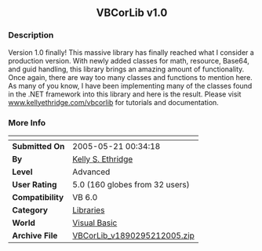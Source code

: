 ﻿<div align="center">

## VBCorLib v1\.0


</div>

### Description

Version 1.0 finally! This massive library has finally reached what I consider a production version. With newly added classes for math, resource, Base64, and guid handling, this library brings an amazing amount of functionality. Once again, there are way too many classes and functions to mention here. As many of you know, I have been implementing many of the classes found in the .NET framework into this library and here is the result. Please visit www.kellyethridge.com/vbcorlib for tutorials and documentation.
 
### More Info
 


<span>             |<span>
---                |---
**Submitted On**   |2005-05-21 00:34:18
**By**             |[Kelly S\. Ethridge](https://github.com/Planet-Source-Code/PSCIndex/blob/master/ByAuthor/kelly-s-ethridge.md)
**Level**          |Advanced
**User Rating**    |5.0 (160 globes from 32 users)
**Compatibility**  |VB 6\.0
**Category**       |[Libraries](https://github.com/Planet-Source-Code/PSCIndex/blob/master/ByCategory/libraries__1-49.md)
**World**          |[Visual Basic](https://github.com/Planet-Source-Code/PSCIndex/blob/master/ByWorld/visual-basic.md)
**Archive File**   |[VBCorLib\_v1890295212005\.zip](https://github.com/Planet-Source-Code/kelly-s-ethridge-vbcorlib-v1-0__1-60536/archive/master.zip)








